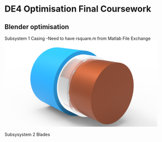 DE4 Optimisation Final Coursework 
=================================
Blender optimisation
--------------------
Subsystem 1 Casing
-Need to have rsquare.m from Matlab File Exchange
![Casing](/imgs/casing_cad.png)

Subsysystem 2 Blades
